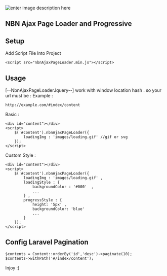 ![enter image description here](https://github.com/justfornbn/NBN-Ajax-page-loading-JQuery/blob/master/NBNAJAXPAGELOADER.jpg?raw=true) 
## NBN Ajax Page Loader and Progressive

## Setup

Add Script File Into Project

    <script src="nbnAjaxPageLoader.min.js"></script>
	  
## Usage

[--NbnAjaxPageLoaderJquery--] work with window location hash .
so your url must be  : 
	Example : 
	

    http://example.com/#index/content


Basic  : 

	<div id="content"></div>
    <script>
	    $('#content').nbnAjaxPageLoader({
		    loadingImg : 'images/loading.gif' //gif or svg
		});
	</script>

Custom Style : 

	<div id="content"></div>
    <script>
	    $('#content').nbnAjaxPageLoader({
		    loadingImg : 'images/loading.gif' ,
		    loadingStyle : {
			    backgroundColor : '#000'  ,
			    ...
		    } ,
		    progressStyle : {
			    height: '5px' ,
			    backgroundColor: 'blue'
			    ...
		    }
		});
	</script>

## Config Laravel Pagination
	

    $contents = Content::orderBy('id','desc')->paginate(10);
	$contents->withPath('#/index/content');

Injoy :) 
	
 

